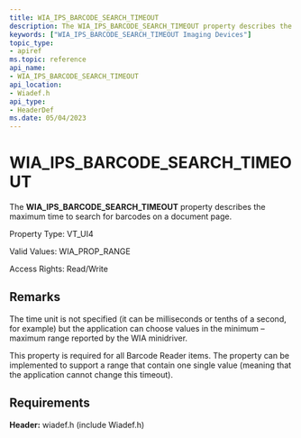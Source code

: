 ```yaml
---
title: WIA_IPS_BARCODE_SEARCH_TIMEOUT
description: The WIA_IPS_BARCODE_SEARCH_TIMEOUT property describes the maximum time to search for barcodes on a document page.
keywords: ["WIA_IPS_BARCODE_SEARCH_TIMEOUT Imaging Devices"]
topic_type:
- apiref
ms.topic: reference
api_name:
- WIA_IPS_BARCODE_SEARCH_TIMEOUT
api_location:
- Wiadef.h
api_type:
- HeaderDef
ms.date: 05/04/2023
---
```


# WIA_IPS_BARCODE_SEARCH_TIMEOUT

The **WIA_IPS_BARCODE_SEARCH_TIMEOUT** property describes the maximum time to search for barcodes on a document page.

Property Type: VT_UI4

Valid Values: WIA_PROP_RANGE

Access Rights: Read/Write

## Remarks

The time unit is not specified (it can be milliseconds or tenths of a second, for example) but the application can choose values in the minimum – maximum range reported by the WIA minidriver.

This property is required for all Barcode Reader items. The property can be implemented to support a range that contain one single value (meaning that the application cannot change this timeout).

## Requirements

**Header:** wiadef.h (include Wiadef.h)

